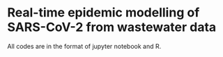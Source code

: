 # Real-time epidemic modelling of SARS-CoV-2 from wastewater data

All codes are in the format of jupyter notebook and R.
